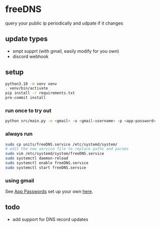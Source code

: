 # freeDNS
query your public ip periodically and udpate if it changes

## update types
 - smpt supprt (with gmail, easily modify for you own)
 - discord webhook

## setup
```bash
python3.10 -m venv venv
. venv/bin/activate
pip install -r requirements.txt
pre-commit install
```

### run once to try out
```bash
python src/main.py -e <gmail> -u <gmail-username> -p <app-password>
```

### always run
```bash
sudo cp units/freeDNS.service /etc/systemd/system/
# edit the new service file to replace paths and params
sudo vim /etc/systemd/system/freeDNS.service
sudo systemctl daemon-reload
sudo systemctl enable freeDNS.service
sudo systemctl start freeDNS.service
```

### using gmail
See [App Passwords](https://support.google.com/accounts/answer/185833?visit_id=638181578541975944-1342201244&p=InvalidSecondFactor&rd=1)
set up your own [here](https://myaccount.google.com/apppasswords).

## todo
 - add support for DNS record updates
